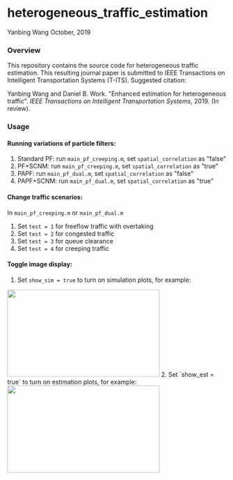 # heterogeneous_traffic_estimation

Yanbing Wang
October, 2019

### Overview
This repository contains the source code for heterogeneous traffic estimation. This resulting journal paper is submitted to IEEE Transactions on Intelligent Transportation Systems (T-ITS). Suggested citation: 

Yanbing Wang and Daniel B. Work. "Enhanced estimation for heterogeneous traffic". *IEEE Transactions on Intelligent Transportation Systems*, 2019. (In review).

### Usage
#### Running variations of particle filters:
1. Standard PF: run `main_pf_creeping.m`, set `spatial_correlation` as "false"
2. PF+SCNM: run `main_pf_creeping.m`, set `spatial_correlation` as "true"
3. PAPF: run `main_pf_dual.m`, set `spatial_correlation` as "false"
4. PAPF+SCNM: run `main_pf_dual.m`, set `spatial_correlation` as "true"

#### Change traffic scenarios:
In `main_pf_creeping.m` or `main_pf_dual.m`
1. Set `test = 1` for freeflow traffic with overtaking
2. Set `test = 2` for congested traffic
3. Set `test = 3` for queue clearance
4. Set `test = 4` for creeping traffic

#### Toggle image display:
1. Set `show_sim = true` to turn on simulation plots, for example:
<img src="https://github.com/yanb514/heterogeneous_tse_IEEE_ITS_2019/blob/master/figures_ieee/test1_sim_snapshots.png" width="350" height="200" />
2. Set `show_est = true` to turn on estimation plots, for example:
<img src="https://github.com/yanb514/heterogeneous_tse_IEEE_ITS_2019/blob/master/figures_ieee/test1_filter_snapshots.png" width="350" height="200" />
